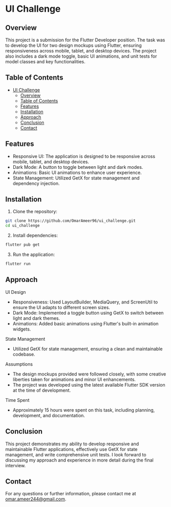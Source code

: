 # UI Challenge

## Overview

This project is a submission for the Flutter Developer position. The task was to develop the UI for two design mockups using Flutter, ensuring responsiveness across mobile, tablet, and desktop devices. The project also includes a dark mode toggle, basic UI animations, and unit tests for model classes and key functionalities.


## Table of Contents

- [UI Challenge](#ui-challenge)
  - [Overview](#overview)
  - [Table of Contents](#table-of-contents)
  - [Features](#features)
  - [Installation](#installation)
  - [Approach](#approach)
  - [Conclusion](#conclusion)
  - [Contact](#contact)


## Features

- Responsive UI: The application is designed to be responsive across mobile, tablet, and desktop devices.
- Dark Mode: A button to toggle between light and dark modes.
- Animations: Basic UI animations to enhance user experience.
- State Management: Utilized GetX for state management and dependency injection.


## Installation

1. Clone the repository:

```sh
git clone https://github.com/OmarAmeer96/ui_challenge.git
cd ui_challenge
```

2. Install dependencies:

```sh
flutter pub get
```

3. Run the application:

```sh
flutter run
```


## Approach

UI Design

- Responsiveness: Used LayoutBuilder, MediaQuery, and ScreenUtil to ensure the UI adapts to different screen sizes.
- Dark Mode: Implemented a toggle button using GetX to switch between light and dark themes.
- Animations: Added basic animations using Flutter's built-in animation widgets.

State Management
- Utilized GetX for state management, ensuring a clean and maintainable codebase.

Assumptions

- The design mockups provided were followed closely, with some creative liberties taken for animations and minor UI enhancements.
- The project was developed using the latest available Flutter SDK version at the time of development.

Time Spent

- Approximately 15 hours were spent on this task, including planning, development, and documentation.


## Conclusion
This project demonstrates my ability to develop responsive and maintainable Flutter applications, effectively use GetX for state management, and write comprehensive unit tests. I look forward to discussing my approach and experience in more detail during the final interview.


## Contact
For any questions or further information, please contact me at omar.ameer244@gmail.com.
